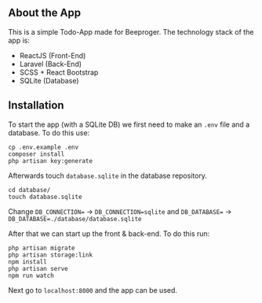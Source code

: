 ## About the App

This is a simple Todo-App made for Beeproger. The technology stack of the app is:

- ReactJS (Front-End)
- Laravel (Back-End)
- SCSS +  React Bootstrap
- SQLite (Database)

## Installation
To start the app (with a SQLite DB) we first need to make an `.env` file and a database. To do this use:
```
cp .env.example .env
composer install
php artisan key:generate
```
Afterwards touch `database.sqlite` in the database repository.

```
cd database/
touch database.sqlite
```

Change `DB_CONNECTION=` -> `DB_CONNECTION=sqlite` and `DB_DATABASE=`  -> `DB_DATABASE=./database/database.sqlite`

After that we can start up the front & back-end. To do this run:

```
php artisan migrate
php artisan storage:link 
npm install
php artisan serve
npm run watch
```

Next go to `localhost:8000` and the app can be used.

